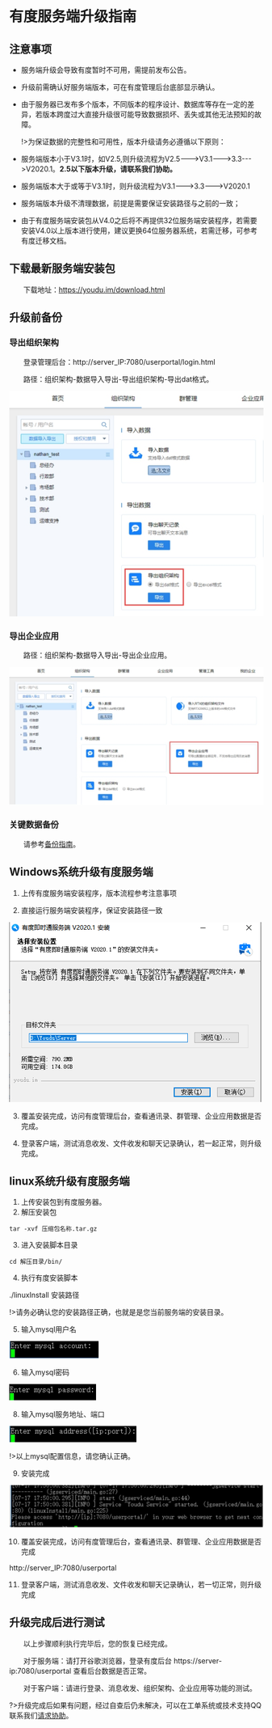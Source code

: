 # 有度服务端升级指南

## 注意事项

- 服务端升级会导致有度暂时不可用，需提前发布公告。

- 升级前需确认好服务端版本，可在有度管理后台底部显示确认。

- 由于服务器已发布多个版本，不同版本的程序设计、数据库等存在一定的差异，若版本跨度过大直接升级很可能导致数据损坏、丢失或其他无法预知的故障。

  !>为保证数据的完整性和可用性，版本升级请务必遵循以下原则：  



- 服务端版本小于V3.1时，如V2.5,则升级流程为V2.5--->V3.1--->3.3--->V2020.1。**2.5以下版本升级，请联系我们协助。**
- 服务端版本大于或等于V3.1时，则升级流程为V3.1--->3.3--->V2020.1
- 服务端版本升级不清理数据，前提是需要保证安装路径与之前的一致；
- 由于有度服务端安装包从V4.0之后将不再提供32位服务端安装程序，若需要安装V4.0以上版本进行使用，建议更换64位服务器系统，若需迁移，可参考有度迁移文档。

## 下载最新服务端安装包

　　下载地址：https://youdu.im/download.html

## 升级前备份

### 导出组织架构

　　登录管理后台：http://server_IP:7080/userportal/login.html

　　路径：组织架构-数据导入导出-导出组织架构-导出dat格式。

![img](./wps19.jpg) 

###  导出企业应用

　　路径：组织架构-数据导入导出-导出企业应用。

![img](./wps20.jpg) 

### 关键数据备份

　　请参考[备份指南](admin/server_backup/server_backup.md)。

## Windows系统升级有度服务端

1. 上传有度服务端安装程序，版本流程参考注意事项

2. 直接运行服务端安装程序，保证安装路径一致

![1584434689980](./1584434689980.png)

3. 覆盖安装完成，访问有度管理后台，查看通讯录、群管理、企业应用数据是否完成。

4. 登录客户端，测试消息收发、文件收发和聊天记录确认，若一起正常，则升级完成。

## linux系统升级有度服务端

1. 上传安装包到有度服务器。
2. 解压安装包

```
tar -xvf 压缩包名称.tar.gz
```

3. 进入安装脚本目录

```
cd 解压目录/bin/  
```

4. 执行有度安装脚本

./linuxInstall 安装路径

 !>请务必确认您的安装路径正确，也就是是您当前服务端的安装目录。

5. 输入mysql用户名

![img](./wps47.jpg) 

6. 输入mysql密码

![img](./wps48.jpg) 

8. 输入mysql服务地址、端口

![img](./wps49.jpg) 

!>以上mysql配置信息，请您确认正确。

9. 安装完成

![img](./wps50.jpg) 

10. 覆盖安装完成，访问有度管理后台，查看通讯录、群管理、企业应用数据是否完成

http://server_IP:7080/userportal

11. 登录客户端，测试消息收发、文件收发和聊天记录确认，若一切正常，则升级完成

## 升级完成后进行测试

　　以上步骤顺利执行完毕后，您的恢复已经完成。

　　对于服务端：请打开谷歌浏览器，登录有度后台 https://server-ip:7080/userportal 查看后台数据是否正常。

　　对于客户端：请进行登录、消息收发、组织架构、企业应用等功能的测试。

?>升级完成后如果有问题，经过自查后仍未解决，可以在工单系统或技术支持QQ联系我们[请求协助](./README)。